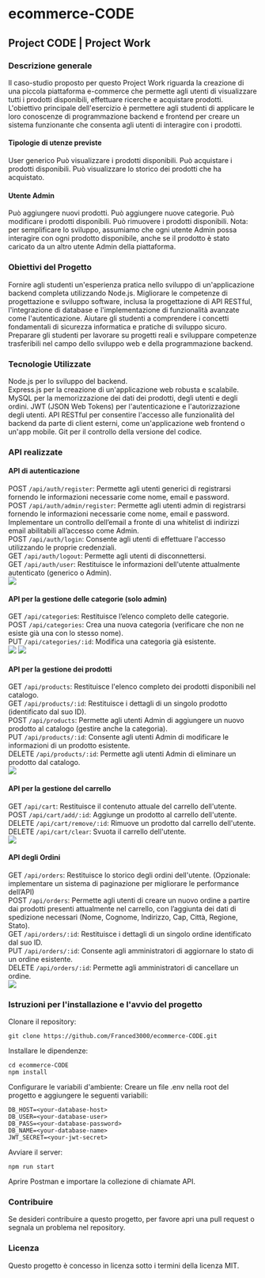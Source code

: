 # ecommerce-CODE
## Project CODE | Project Work
### Descrizione generale
Il caso-studio proposto per questo Project Work riguarda la creazione di una piccola piattaforma e-commerce che permette agli utenti di visualizzare tutti i prodotti disponibili, effettuare ricerche e acquistare prodotti. L'obiettivo principale dell'esercizio è permettere agli studenti di applicare le loro conoscenze di programmazione backend e frontend per creare un sistema funzionante che consenta agli utenti di interagire con i prodotti.

#### Tipologie di utenze previste
User generico
Può visualizzare i prodotti disponibili.
Può acquistare i prodotti disponibili.
Può visualizzare lo storico dei prodotti che ha acquistato.
#### Utente Admin
Può aggiungere nuovi prodotti.
Può aggiungere nuove categorie.
Può modificare i prodotti disponibili.
Può rimuovere i prodotti disponibili.
Nota: per semplificare lo sviluppo, assumiamo che ogni utente Admin possa interagire con ogni prodotto disponibile, anche se il prodotto è stato caricato da un altro utente Admin della piattaforma.

### Obiettivi del Progetto
Fornire agli studenti un'esperienza pratica nello sviluppo di un'applicazione backend completa utilizzando Node.js.
Migliorare le competenze di progettazione e sviluppo software, inclusa la progettazione di API RESTful, l'integrazione di database e l'implementazione di funzionalità avanzate come l'autenticazione.
Aiutare gli studenti a comprendere i concetti fondamentali di sicurezza informatica e pratiche di sviluppo sicuro.
Preparare gli studenti per lavorare su progetti reali e sviluppare competenze trasferibili nel campo dello sviluppo web e della programmazione backend.
### Tecnologie Utilizzate
Node.js per lo sviluppo del backend. <br>
Express.js per la creazione di un'applicazione web robusta e scalabile.
MySQL per la memorizzazione dei dati dei prodotti, degli utenti e degli ordini.
JWT (JSON Web Tokens) per l'autenticazione e l'autorizzazione degli utenti.
API RESTful per consentire l'accesso alle funzionalità del backend da parte di client esterni, come un'applicazione web frontend o un'app mobile.
Git per il controllo della versione del codice.
### API realizzate
#### API di autenticazione
POST ```/api/auth/register```: Permette agli utenti generici di registrarsi fornendo le informazioni necessarie come nome, email e password.<br>
POST ```/api/auth/admin/register```: Permette agli utenti admin di registrarsi fornendo le informazioni necessarie come nome, email e password. Implementare un controllo dell’email a fronte di una whitelist di indirizzi email abilitabili all’accesso come Admin.<br>
POST ```/api/auth/login```: Consente agli utenti di effettuare l'accesso utilizzando le proprie credenziali.<br>
GET ```/api/auth/logout```: Permette agli utenti di disconnettersi.<br>
GET ```/api/auth/user```: Restituisce le informazioni dell'utente attualmente autenticato (generico o Admin).<br>
![](getUser.png)

#### API per la gestione delle categorie (solo admin)
GET ```/api/categorie```s: Restituisce l’elenco completo delle categorie.<br>
POST ```/api/categories```: Crea una nuova categoria (verificare che non ne esiste già una con lo stesso nome).<br>
PUT ```/api/categories/:id```: Modifica una categoria già esistente.<br>
![](addCategory.png)
![](getCategory.png)

#### API per la gestione dei prodotti
GET ```/api/products```: Restituisce l'elenco completo dei prodotti disponibili nel catalogo.<br>
GET ```/api/products/:id```: Restituisce i dettagli di un singolo prodotto (identificato dal suo ID).<br>
POST ```/api/products```: Permette agli utenti Admin di aggiungere un nuovo prodotto al catalogo (gestire anche la categoria).<br>
PUT ```/api/products/:id```: Consente agli utenti Admin di modificare le informazioni di un prodotto esistente.<br>
DELETE ```/api/products/:id```: Permette agli utenti Admin di eliminare un prodotto dal catalogo.<br>
![](addProduct.png)
#### API per la gestione del carrello
GET ```/api/cart```: Restituisce il contenuto attuale del carrello dell'utente.<br>
POST ```/api/cart/add/:id```: Aggiunge un prodotto al carrello dell'utente.<br>
DELETE ```/api/cart/remove/:id```: Rimuove un prodotto dal carrello dell'utente.<br>
DELETE ```/api/cart/clear```: Svuota il carrello dell'utente.<br>
![](addToCart.png)
#### API degli Ordini
GET ```/api/orders```: Restituisce lo storico degli ordini dell'utente. (Opzionale: implementare un sistema di paginazione per migliorare le performance dell’API) <br>
POST ```/api/orders```: Permette agli utenti di creare un nuovo ordine a partire dai prodotti presenti attualmente nel carrello, con l’aggiunta dei dati di spedizione necessari (Nome, Cognome, Indirizzo, Cap, Città, Regione, Stato).<br>
GET ```/api/orders/:id```: Restituisce i dettagli di un singolo ordine identificato dal suo ID.<br>
PUT ```/api/orders/:id```: Consente agli amministratori di aggiornare lo stato di un ordine esistente.<br>
DELETE ```/api/orders/:id```: Permette agli amministratori di cancellare un ordine.<br>
![](createOrder.png)

### Istruzioni per l'installazione e l'avvio del progetto
Clonare il repository:

```
git clone https://github.com/Franced3000/ecommerce-CODE.git
```
Installare le dipendenze:

```
cd ecommerce-CODE
npm install
```
Configurare le variabili d'ambiente:
Creare un file .env nella root del progetto e aggiungere le seguenti variabili:

```
DB_HOST=<your-database-host>
DB_USER=<your-database-user>
DB_PASS=<your-database-password>
DB_NAME=<your-database-name>
JWT_SECRET=<your-jwt-secret>
```
Avviare il server:

```
npm run start
```
Aprire Postman e importare la collezione di chiamate API.

### Contribuire
Se desideri contribuire a questo progetto, per favore apri una pull request o segnala un problema nel repository.

### Licenza
Questo progetto è concesso in licenza sotto i termini della licenza MIT.
